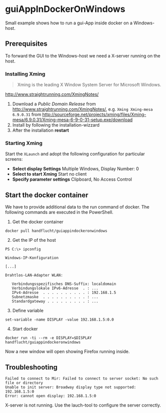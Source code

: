 # guiAppInDockerOnWindows
Small example shows how to run a gui-App inside docker on a Windows-host.

## Prerequisites
To forward the GUI to the Windows-host we need a X-server running on the host.

### Installing Xming
> Xming is the leading X Window System Server for Microsoft Windows.

http://www.straightrunning.com/XmingNotes/

1. Download a *Public Domain Release* from http://www.straightrunning.com/XmingNotes/, e.g. `Xming
Xming-mesa 6.9.0.31` from http://sourceforge.net/projects/xming/files/Xming-mesa/6.9.0.31/Xming-mesa-6-9-0-31-setup.exe/download
2. Install by following the installation-wizzard
3. After the installation **restart**

### Starting Xming
Start the `XLaunch` and adopt the following configuration for particular screens:

* **Select display Settings** Multiple Windows, Display Number: 0
* **Select to start Xming** Start no client
* **Specify parameter settings** Clipboard, No Access Control

## Start the docker container
We have to provide additional data to the run command of docker. The following commands are executed in the PowerShell.

1. Get the docker container
```
docker pull handflucht/guiappindockeronwindows
```

2. Get the IP of the host
```
PS C:\> ipconfig

Windows-IP-Konfiguration

[...]

Drahtlos-LAN-Adapter WLAN:

   Verbindungsspezifisches DNS-Suffix: localdomain
   Verbindungslokale IPv6-Adresse  . : ...
   IPv4-Adresse  . . . . . . . . . . : 192.168.1.5
   Subnetzmaske  . . . . . . . . . . : ...
   Standardgateway . . . . . . . . . : ...
```

3. Define variable
```
set-variable -name DISPLAY -value 192.168.1.5:0.0
```

4. Start docker
```
docker run -ti --rm -e DISPLAY=$DISPLAY handflucht/guiappindockeronwindows
```

Now a new window will open showing Firefox running inside.

## Troubleshooting


```
Failed to connect to Mir: Failed to connect to server socket: No such file or directory
Unable to init server: Broadway display type not supported: 192.168.1.5:0
Error: cannot open display: 192.168.1.5:0
```

X-server is not running. Use the lauch-tool to configure the server correctly.
